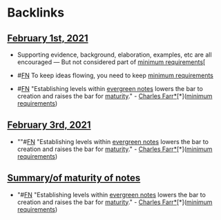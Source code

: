 
# Backlinks
## [February 1st, 2021](<February 1st, 2021.md>)
- Supporting evidence, background, elaboration, examples, etc are all encouraged — But not considered part of [minimum requirements](<minimum requirements.md>)[

- #[FN](<FN.md>) To keep ideas flowing, you need to keep [minimum requirements](<minimum requirements.md>)

- #[FN](<FN.md>) "Establishing levels within [evergreen notes](<evergreen notes.md>) lowers the bar to creation and raises the bar for [maturity](<maturity.md>)." - [Charles Farr](<Charles Farr.md>)[*]([creativity](<creativity.md>))[*]([minimum requirements](<minimum requirements.md>))

## [February 3rd, 2021](<February 3rd, 2021.md>)
- ""#[FN](<FN.md>) "Establishing levels within [evergreen notes](<evergreen notes.md>) lowers the bar to creation and raises the bar for [maturity](<maturity.md>)." - [Charles Farr](<Charles Farr.md>)[*]([creativity](<creativity.md>))[*]([minimum requirements](<minimum requirements.md>))

## [Summary/of maturity of notes](<Summary/of maturity of notes.md>)
- "#[FN](<FN.md>) "Establishing levels within [evergreen notes](<evergreen notes.md>) lowers the bar to creation and raises the bar for [maturity](<maturity.md>)." - [Charles Farr](<Charles Farr.md>)[*]([creativity](<creativity.md>))[*]([minimum requirements](<minimum requirements.md>))

